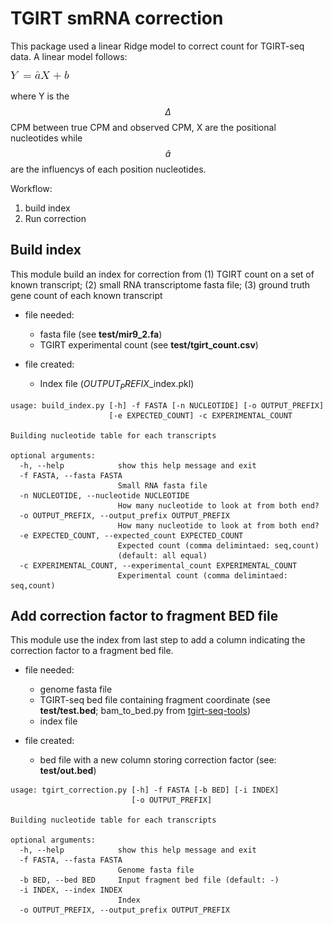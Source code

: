 # TGIRT smRNA correction #

This package used a linear Ridge model to correct count for TGIRT-seq data. A linear model follows:

![](https://raw.githubusercontent.com/wckdouglas/tgirt_smRNA_correction/master/img/linear_model.png?token=AGGQnE6rCxzOmhjEbdxH0VEkaRLlYCcSks5ZysD1wA%3D%3D)

where Y is the $$\Delta$$CPM between true CPM and observed CPM, X are the positional nucleotides while $$\hat{a}$$ are the influencys of each position nucleotides.


Workflow:

1. build index
2. Run correction 

## Build index ##

This module build an index for correction from (1) TGIRT count on a set of known transcript; (2) small RNA transcriptome fasta file; (3) ground truth gene count of each known transcript


* file needed:
	* fasta file (see **test/mir9_2.fa**)
	* TGIRT experimental count (see **test/tgirt_count.csv**)

* file created:
  * Index file ($OUTPUT_PREFIX$\_index.pkl)

```
usage: build_index.py [-h] -f FASTA [-n NUCLEOTIDE] [-o OUTPUT_PREFIX]
                      [-e EXPECTED_COUNT] -c EXPERIMENTAL_COUNT

Building nucleotide table for each transcripts

optional arguments:
  -h, --help            show this help message and exit
  -f FASTA, --fasta FASTA
                        Small RNA fasta file
  -n NUCLEOTIDE, --nucleotide NUCLEOTIDE
                        How many nucleotide to look at from both end?
  -o OUTPUT_PREFIX, --output_prefix OUTPUT_PREFIX
                        How many nucleotide to look at from both end?
  -e EXPECTED_COUNT, --expected_count EXPECTED_COUNT
                        Expected count (comma delimintaed: seq,count)
                        (default: all equal)
  -c EXPERIMENTAL_COUNT, --experimental_count EXPERIMENTAL_COUNT
                        Experimental count (comma delimintaed: seq,count)
```


## Add correction factor to fragment BED file ##

This module use the index from last step to add a column indicating the correction factor to a fragment bed file.

* file needed:
  * genome fasta file
  * TGIRT-seq bed file containing fragment coordinate (see **test/test.bed**; bam_to_bed.py from [tgirt-seq-tools](https://github.com/wckdouglas/tgirt_seq_tools))
  * index file 

* file created:
  * bed file with a new column storing correction factor  (see: **test/out.bed**)

```
usage: tgirt_correction.py [-h] -f FASTA [-b BED] [-i INDEX]
                           [-o OUTPUT_PREFIX]

Building nucleotide table for each transcripts

optional arguments:
  -h, --help            show this help message and exit
  -f FASTA, --fasta FASTA
                        Genome fasta file
  -b BED, --bed BED     Input fragment bed file (default: -)
  -i INDEX, --index INDEX
                        Index
  -o OUTPUT_PREFIX, --output_prefix OUTPUT_PREFIX
```

